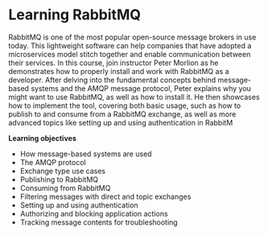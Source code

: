 # Learning RabbitMQ
RabbitMQ is one of the most popular open-source message brokers in use today. This lightweight software can help companies that have adopted a microservices model stitch together and enable communication between their services. In this course, join instructor Peter Morlion as he demonstrates how to properly install and work with RabbitMQ as a developer. After delving into the fundamental concepts behind message-based systems and the AMQP message protocol, Peter explains why you might want to use RabbitMQ, as well as how to install it. He then showcases how to implement the tool, covering both basic usage, such as how to publish to and consume from a RabbitMQ exchange, as well as more advanced topics like setting up and using authentication in RabbitM

**Learning objectives**
  * How message-based systems are used
  * The AMQP protocol
  * Exchange type use cases
  * Publishing to RabbitMQ
  * Consuming from RabbitMQ
  * Filtering messages with direct and topic exchanges
  * Setting up and using authentication
  * Authorizing and blocking application actions
  * Tracking message contents for troubleshooting